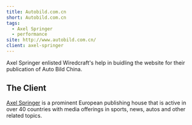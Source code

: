 ```yaml
---
title: Autobild.com.cn
short: Autobild.com.cn
tags:
  - Axel Springer
  - performance
site: http://www.autobild.com.cn/
client: axel-springer
---
```


Axel Springer enlisted Wiredcraft's help in buidling the website for their publication of Auto Bild China.

## The Client

[Axel Springer](http://www.axelspringer.de/en/index.html) is a prominent European publishing house that is active in over 40 countries with media offerings in sports, news, autos and other related topics.
